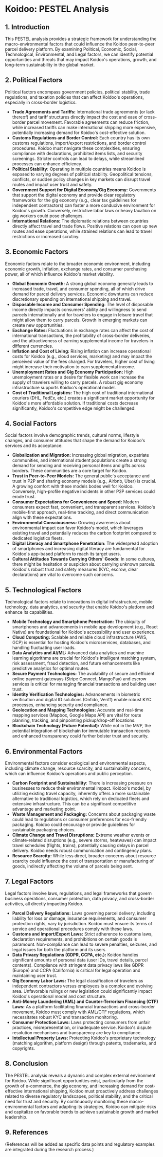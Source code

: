 # Koidoo: PESTEL Analysis

## 1. Introduction

This PESTEL analysis provides a strategic framework for understanding the macro-environmental factors that could influence the Koidoo peer-to-peer parcel delivery platform. By examining Political, Economic, Social, Technological, Environmental, and Legal factors, we can identify potential opportunities and threats that may impact Koidoo's operations, growth, and long-term sustainability in the global market.

## 2. Political Factors

Political factors encompass government policies, political stability, trade regulations, and taxation policies that can affect Koidoo's operations, especially in cross-border logistics.

*   **Trade Agreements and Tariffs:** International trade agreements (or lack thereof) and tariff structures directly impact the cost and ease of cross-border parcel movement. Favorable agreements can reduce friction, while increased tariffs can make international shipping more expensive, potentially increasing demand for Koidoo's cost-effective solution.
*   **Customs Regulations and Border Control:** Each country has its own customs regulations, import/export restrictions, and border control procedures. Koidoo must navigate these complexities, ensuring compliance with declarations, prohibited items lists, and security screenings. Stricter controls can lead to delays, while streamlined processes can enhance efficiency.
*   **Political Stability:** Operating in multiple countries means Koidoo is exposed to varying degrees of political stability. Geopolitical tensions, conflicts, or sudden policy changes in key markets can disrupt travel routes and impact user trust and safety.
*   **Government Support for Digital Economy/Gig Economy:** Governments that support the digital economy and provide clear regulatory frameworks for the gig economy (e.g., clear tax guidelines for independent contractors) can foster a more conducive environment for Koidoo's growth. Conversely, restrictive labor laws or heavy taxation on gig workers could pose challenges.
*   **International Relations:** The diplomatic relations between countries directly affect travel and trade flows. Positive relations can open up new routes and ease operations, while strained relations can lead to travel restrictions or increased scrutiny.

## 3. Economic Factors

Economic factors relate to the broader economic environment, including economic growth, inflation, exchange rates, and consumer purchasing power, all of which influence Koidoo's market viability.

*   **Global Economic Growth:** A strong global economy generally leads to increased trade, travel, and consumer spending, all of which drive demand for parcel delivery services. Economic downturns can reduce discretionary spending on international shipping and travel.
*   **Disposable Income and Consumer Spending:** The level of disposable income directly impacts consumers' ability and willingness to send parcels internationally and for travelers to engage in leisure travel that might allow them to carry parcels. Growth in emerging markets can create new opportunities.
*   **Exchange Rates:** Fluctuations in exchange rates can affect the cost of international transactions, the profitability of cross-border deliveries, and the attractiveness of earning supplemental income for travelers in different currencies.
*   **Inflation and Cost of Living:** Rising inflation can increase operational costs for Koidoo (e.g., cloud services, marketing) and may impact the perceived value of the fees charged. For travelers, higher cost of living might increase their motivation to earn supplemental income.
*   **Unemployment Rates and Gig Economy Participation:** High unemployment rates or a desire for flexible work can increase the supply of travelers willing to carry parcels. A robust gig economy infrastructure supports Koidoo's operational model.
*   **Cost of Traditional Logistics:** The high cost of traditional international couriers (DHL, FedEx, etc.) creates a significant market opportunity for Koidoo's more affordable solution. If traditional costs decrease significantly, Koidoo's competitive edge might be challenged.

## 4. Social Factors

Social factors involve demographic trends, cultural norms, lifestyle changes, and consumer attitudes that shape the demand for Koidoo's services and its acceptance.

*   **Globalization and Migration:** Increasing global migration, expatriate communities, and international student populations create a strong demand for sending and receiving personal items and gifts across borders. These communities are a core target for Koidoo.
*   **Trust in Peer-to-Peer Models:** The general public's acceptance and trust in P2P and sharing economy models (e.g., Airbnb, Uber) is crucial. A growing comfort with these models bodes well for Koidoo. Conversely, high-profile negative incidents in other P2P services could erode trust.
*   **Consumer Expectations for Convenience and Speed:** Modern consumers expect fast, convenient, and transparent services. Koidoo's mobile-first approach, real-time tracking, and direct communication align with these expectations.
*   **Environmental Consciousness:** Growing awareness about environmental impact can favor Koidoo's model, which leverages existing travel and potentially reduces the carbon footprint compared to dedicated logistics fleets.
*   **Digital Literacy and Smartphone Penetration:** The widespread adoption of smartphones and increasing digital literacy are fundamental for Koidoo's app-based platform to reach its target users.
*   **Cultural Attitudes Towards Carrying Others' Goods:** In some cultures, there might be hesitation or suspicion about carrying unknown parcels. Koidoo's robust trust and safety measures (KYC, escrow, clear declarations) are vital to overcome such concerns.

## 5. Technological Factors

Technological factors relate to innovations in digital infrastructure, mobile technology, data analytics, and security that enable Koidoo's platform and enhance its capabilities.

*   **Mobile Technology and Smartphone Penetration:** The ubiquity of smartphones and advancements in mobile app development (e.g., React Native) are foundational for Koidoo's accessibility and user experience.
*   **Cloud Computing:** Scalable and reliable cloud infrastructure (AWS, GCP) is essential for hosting Koidoo's microservices, databases, and handling fluctuating user loads.
*   **Data Analytics and AI/ML:** Advanced data analytics and machine learning algorithms are crucial for Koidoo's intelligent matching system, risk assessment, fraud detection, and future enhancements like predictive analytics for optimal routes.
*   **Secure Payment Technologies:** The availability of secure and efficient online payment gateways (Stripe Connect, MangoPay) and escrow services is critical for managing financial transactions and building user trust.
*   **Identity Verification Technologies:** Advancements in biometric verification and digital ID solutions (Onfido, Veriff) enable robust KYC processes, enhancing security and compliance.
*   **Geolocation and Mapping Technologies:** Accurate and real-time mapping services (Mapbox, Google Maps API) are vital for route planning, tracking, and pinpointing pickup/drop-off locations.
*   **Blockchain Technology (Future Potential):** While not in the MVP, the potential integration of blockchain for immutable transaction records and enhanced transparency could further bolster trust and security.

## 6. Environmental Factors

Environmental factors consider ecological and environmental aspects, including climate change, resource scarcity, and sustainability concerns, which can influence Koidoo's operations and public perception.

*   **Carbon Footprint and Sustainability:** There is increasing pressure on businesses to reduce their environmental impact. Koidoo's model, by utilizing existing travel capacity, inherently offers a more sustainable alternative to traditional logistics, which rely on dedicated fleets and extensive infrastructure. This can be a significant competitive advantage and marketing point.
*   **Waste Management and Packaging:** Concerns about packaging waste could lead to regulations or consumer preferences for eco-friendly packaging. Koidoo could encourage or provide guidelines for sustainable packaging choices.
*   **Climate Change and Travel Disruptions:** Extreme weather events or climate-related disruptions (e.g., severe storms, heatwaves) can impact travel schedules (flights, trains), potentially causing delays in parcel delivery. Koidoo needs robust communication and contingency plans.
*   **Resource Scarcity:** While less direct, broader concerns about resource scarcity could influence the cost of transportation or manufacturing of goods, indirectly affecting the volume of parcels being sent.

## 7. Legal Factors

Legal factors involve laws, regulations, and legal frameworks that govern business operations, consumer protection, data privacy, and cross-border activities, all directly impacting Koidoo.

*   **Parcel Delivery Regulations:** Laws governing parcel delivery, including liability for loss or damage, insurance requirements, and consumer protection rights, vary by jurisdiction. Koidoo must ensure its terms of service and operational procedures comply with these laws.
*   **Customs and Import/Export Laws:** Strict adherence to customs laws, declaration requirements, and prohibitions on certain goods is paramount. Non-compliance can lead to severe penalties, seizures, and legal issues for both the platform and its users.
*   **Data Privacy Regulations (GDPR, CCPA, etc.):** Koidoo handles significant amounts of personal data (user IDs, travel details, parcel contents). Compliance with stringent data privacy laws like GDPR (Europe) and CCPA (California) is critical for legal operation and maintaining user trust.
*   **Gig Economy Labor Laws:** The legal classification of travelers as independent contractors versus employees is a complex and evolving area. Unfavorable rulings or new legislation could significantly impact Koidoo's operational model and cost structure.
*   **Anti-Money Laundering (AML) and Counter-Terrorism Financing (CTF) Laws:** As a platform facilitating financial transactions and cross-border movement, Koidoo must comply with AML/CTF regulations, which necessitates robust KYC and transaction monitoring.
*   **Consumer Protection Laws:** Laws protecting consumers from unfair practices, misrepresentation, or inadequate service. Koidoo's dispute resolution mechanisms and transparency are key to compliance.
*   **Intellectual Property Laws:** Protecting Koidoo's proprietary technology (matching algorithm, platform design) through patents, trademarks, and copyrights.

## 8. Conclusion

The PESTEL analysis reveals a dynamic and complex external environment for Koidoo. While significant opportunities exist, particularly from the growth of e-commerce, the gig economy, and increasing demand for cost-effective international shipping, Koidoo must proactively address challenges related to diverse regulatory landscapes, political stability, and the critical need for trust and security. By continuously monitoring these macro-environmental factors and adapting its strategies, Koidoo can mitigate risks and capitalize on favorable trends to achieve sustainable growth and market leadership.

## 9. References

(References will be added as specific data points and regulatory examples are integrated during the research process.)


